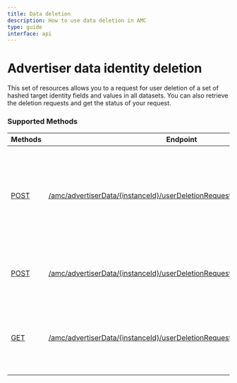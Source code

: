```yaml
---
title: Data deletion
description: How to use data deletion in AMC
type: guide
interface: api
---
```


# Advertiser data identity deletion

This set of resources allows you to a request for user deletion of a set of hashed target identity fields and values in all datasets. You can also retrieve the deletion requests and get the status of your request. 

### Supported Methods


| Methods    |   Endpoint                                                                    | Description   |
| ----------- |  ---------------------------------------------------------------------- | ---------------|
| [POST](amc-advertiser-data-upload#tag/User-Deletion-Request/operation/CreateUserDeletionRequest) | [/amc/advertiserData/{instanceId}/userDeletionRequest](amc-advertiser-data-upload#tag/User-Deletion-Request/operation/CreateUserDeletionRequest)                            | Creates a request for user deletion of a set of hashed target identity fields and values in all data sets.|
| [POST](amc-advertiser-data-upload#tag/User-Deletion-Request/operation/ListUserDeletionRequests) | [/amc/advertiserData/{instanceId}/userDeletionRequest/list](amc-advertiser-data-upload#tag/User-Deletion-Request/operation/ListUserDeletionRequests)                        | Gets a paginated list of all user deletion requests.|
| [GET](amc-advertiser-data-upload#tag/User-Deletion-Request/operation/GetUserDeletionRequest) | [/amc/advertiserData/{instanceId}/userDeletionRequest/{userDeletionRequestId}](amc-advertiser-data-upload#tag/User-Deletion-Request/operation/GetUserDeletionRequest)     | Gets status and metadata for a previously initiated identity deletion.|
